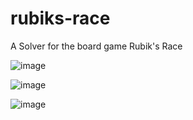 # rubiks-race
A Solver for the board game Rubik's Race

![image](https://github.com/ClementJosse/rubiks-race-solver/assets/86595295/5d29c479-14b5-4e17-bc33-b67c9b79e4a6)

![image](https://github.com/ClementJosse/rubiks-race-solver/assets/86595295/0eaebf51-1e5a-4954-9a36-59d9894c50c9)

![image](https://github.com/ClementJosse/rubiks-race-solver/assets/86595295/f501efd6-880c-4bd2-8db8-bff03130f607)
